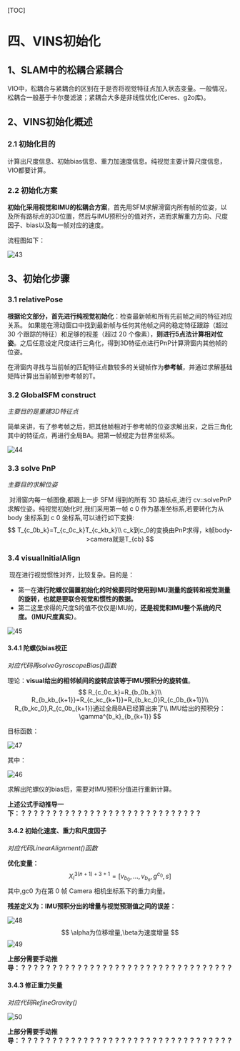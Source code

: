 [TOC]



# 四、VINS初始化

## 1、SLAM中的松耦合紧耦合

​	VIO中，松耦合与紧耦合的区别在于是否将视觉特征点加入状态变量。一般情况，松耦合一般基于卡尔曼滤波；紧耦合大多是非线性优化(Ceres、g2o库)。

## 2、VINS初始化概述

### 2.1 初始化目的

​	计算出尺度信息、初始bias信息、重力加速度信息。纯视觉主要计算尺度信息，VIO都要计算。

### 2.2 初始化方案

​	**初始化采用视觉和IMU的松耦合方案**，首先用SFM求解滑窗内所有帧的位姿，以及所有路标点的3D位置，然后与IMU预积分的值对齐，进而求解重力方向、尺度因子、bias以及每一帧对应的速度。

流程图如下：

![43](img/43.png)

## 3、初始化步骤

### 3.1 relativePose

​	**根据论文部分，首先进行纯视觉初始化**：检查最新帧和所有先前帧之间的特征对应关系。 如果能在滑动窗口中找到最新帧与任何其他帧之间的稳定特征跟踪（超过 30 个跟踪的特征）和足够的视差（超过 20 个像素），**则进行5点法计算相对位姿**。之后任意设定尺度进行三角化，得到3D特征点进行PnP计算滑窗内其他帧的位姿。

​	在滑窗内寻找与当前帧的匹配特征点数较多的关键帧作为**参考帧**，并通过求解基础矩阵计算出当前帧到参考帧的T。

### 3.2 GlobalSFM construct

*主要目的是重建3D特征点*

​	简单来讲，有了参考帧之后，把其他帧相对于参考帧的位姿求解出来，之后三角化其中的特征点，再进行全局BA。把第一帧规定为世界坐标系。

![44](img/44.png)

### 3.3 solve PnP

*主要目的求解位姿*

​	对滑窗内每一帧图像,都跟上一步 SFM 得到的所有 3D 路标点,进行 cv::solvePnP 求解位姿。纯视觉初始化时,我们采用第一帧 c 0 作为基准坐标系,若要转化为从 body 坐标系到 c 0 坐标系,可以进行如下变换:
$$
T_{c_0b_k}=T_{c_0c_k}T_{c_kb_k}\\
c_k到c_0的变换由PnP求得，k帧body->camera就是T_{cb}
$$

### 3.4 visualInitialAlign

​	现在进行视觉惯性对齐，比较复杂。目的是：

- 第一在**进行陀螺仪偏置初始化的时候要同时使用到IMU测量的旋转和视觉测量的旋转，也就是要联合视觉和惯性的数据。**
- 第二这里求得的尺度S的值不仅仅是IMU的，**还是视觉和IMU整个系统的尺度。（IMU尺度真实）**。

![45](img/45.png)

#### 3.4.1 陀螺仪bias校正

*对应代码再solveGyroscopeBias()函数*

理论：**visual给出的相邻帧间的旋转应该等于IMU预积分的旋转值**。
$$
R_{c_0c_k}=R_{b_0b_k}\\
R_{b_kb_{k+1}}=R_{c_kc_{k+1}}=R_{b_kc_0}R_{c_0b_{k+1}}\\
R_{b_kc_0},R_{c_0b_{k+1}}通过全局BA已经算出来了\\
IMU给出的预积分：\gamma^{b_k}_{b_{k+1}}
$$

目标函数：

![47](img/47.png)

其中：

![46](img/46.png)

求解出陀螺仪的bias后，需要对IMU预积分值进行重新计算。

**上述公式手动推导一下：？？？？？？？？？？？？？？？？？？？？？？？？？？？？？**

#### 3.4.2 初始化速度、重力和尺度因子

*对应代码LinearAlignment()函数*

**优化变量：**
$$
X_l^{3(n+1)+3+1}=[v_{b_0},...,v_{b_n},g^{c_0},s]
$$
其中,gc0 为在第 0 帧 Camera 相机坐标系下的重力向量。

**残差定义为：IMU预积分出的增量与视觉预测值之间的误差：**

![48](img/48.png)
$$
\alpha为位移增量,\beta为速度增量
$$
![49](img/49.png)

**上部分需要手动推导：？？？？？？？？？？？？？？？？？？？？？？？？？？？？？？？？？？**

#### 3.4.3 修正重力矢量

*对应代码RefineGravity()*

![50](img/50.png)

**上部分需要手动推导：？？？？？？？？？？？？？？？？？？？？？？？？？？？？？？？？？？**















